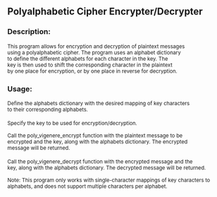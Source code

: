 ## Polyalphabetic Cipher Encrypter/Decrypter

### Description:<br>
<sup>This program allows for encryption and decryption of plaintext messages <br>
using a polyalphabetic cipher. The program uses an alphabet dictionary <br>
to define the different alphabets for each character in the key. The <br>
key is then used to shift the corresponding character in the plaintext <br>
by one place for encryption, or by one place in reverse for decryption. <br>
</sup>
### Usage:<br>
<sup>
    Define the alphabets dictionary with the desired mapping of key characters <br>
    to their corresponding alphabets.<br>
</sup>
<br>
<sup>
    Specify the key to be used for encryption/decryption.<br>
</sup>

<sup>Call the poly_vigenere_encrypt function with the plaintext message to be <br>
encrypted and the key, along with the alphabets dictionary. The encrypted <br>
message will be returned. <br></sup>
<br>
<sup>Call the poly_vigenere_decrypt function with the encrypted message and the <br>
key, along with the alphabets dictionary. The decrypted message will be returned. <br></sup>

<sup>Note: This program only works with single-character mappings of key characters to <br>
alphabets, and does not support multiple characters per alphabet.</sup>
